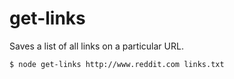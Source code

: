 # get-links
Saves a list of all links on a particular URL. 

```
$ node get-links http://www.reddit.com links.txt
```
